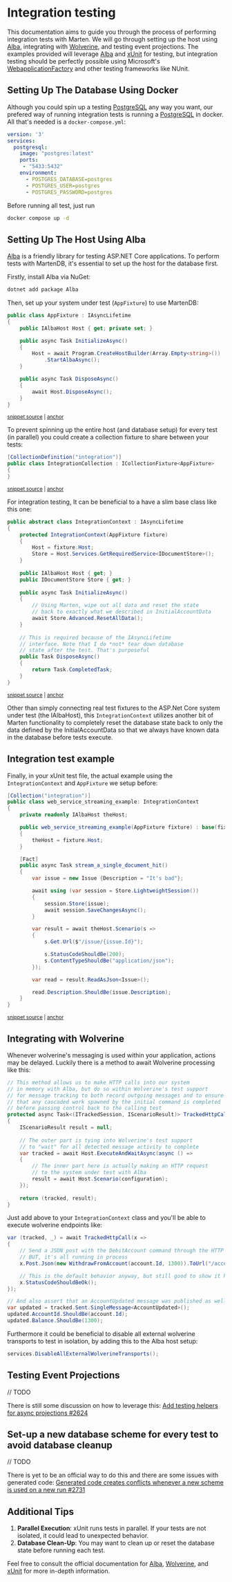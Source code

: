 # Integration testing

This documentation aims to guide you through the process of performing integration tests with Marten. We will go through setting up the host using [Alba](https://jasperfx.github.io/alba/), integrating with [Wolverine](https://wolverine.netlify.app/), and testing event projections. The examples provided will leverage [Alba](https://jasperfx.github.io/alba/) and [xUnit](https://xunit.net/) for testing, but integration testing should be perfectly possible using Microsoft's [WebapplicationFactory](https://learn.microsoft.com/en-us/aspnet/core/test/integration-tests) and other testing frameworks like NUnit.

## Setting Up The Database Using Docker

Although you could spin up a testing [PostgreSQL](https://www.postgresql.org/) any way you want, our prefered way of running integration tests is running a [PostgreSQL](https://www.postgresql.org/) in docker. All that's needed is a `docker-compose.yml`:

```yaml
version: '3'
services:
  postgresql:
    image: "postgres:latest"
    ports:
     - "5433:5432"
    environment:
      - POSTGRES_DATABASE=postgres
      - POSTGRES_USER=postgres
      - POSTGRES_PASSWORD=postgres
```

Before running all test, just run 

```bash
docker compose up -d
```

## Setting Up The Host Using Alba

[Alba](https://jasperfx.github.io/alba/) is a friendly library for testing ASP.NET Core applications. To perform tests with MartenDB, it's essential to set up the host for the database first.

Firstly, install Alba via NuGet:

```bash
dotnet add package Alba
```

Then, set up your system under test (`AppFixture`) to use MartenDB:

<!-- snippet: sample_integration_appfixture -->
<a id='snippet-sample_integration_appfixture'></a>
```cs
public class AppFixture : IAsyncLifetime
{
    public IAlbaHost Host { get; private set; }

    public async Task InitializeAsync()
    {
        Host = await Program.CreateHostBuilder(Array.Empty<string>())
            .StartAlbaAsync();
    }

    public async Task DisposeAsync()
    {
        await Host.DisposeAsync();
    }
}
```
<sup><a href='https://github.com/JasperFx/marten/blob/master/src/Marten.AspNetCore.Testing/AppFixture.cs#L9-L25' title='Snippet source file'>snippet source</a> | <a href='#snippet-sample_integration_appfixture' title='Start of snippet'>anchor</a></sup>
<!-- endSnippet -->

To prevent spinning up the entire host (and database setup) for every test (in parallel) you could create a collection fixture to share between your tests:

<!-- snippet: sample_integration_collection -->
<a id='snippet-sample_integration_collection'></a>
```cs
[CollectionDefinition("integration")]
public class IntegrationCollection : ICollectionFixture<AppFixture>
{
}
```
<sup><a href='https://github.com/JasperFx/marten/blob/master/src/Marten.AspNetCore.Testing/IntegrationCollection.cs#L5-L10' title='Snippet source file'>snippet source</a> | <a href='#snippet-sample_integration_collection' title='Start of snippet'>anchor</a></sup>
<!-- endSnippet -->

For integration testing, It can be beneficial to a have a slim base class like this one:
<!-- snippet: sample_integration_context -->
<a id='snippet-sample_integration_context'></a>
```cs
public abstract class IntegrationContext : IAsyncLifetime
{
    protected IntegrationContext(AppFixture fixture)
    {
        Host = fixture.Host;
        Store = Host.Services.GetRequiredService<IDocumentStore>();
    }
     
    public IAlbaHost Host { get; }
    public IDocumentStore Store { get; }
     
    public async Task InitializeAsync()
    {
        // Using Marten, wipe out all data and reset the state
        // back to exactly what we described in InitialAccountData
        await Store.Advanced.ResetAllData();
    }
 
    // This is required because of the IAsyncLifetime 
    // interface. Note that I do *not* tear down database
    // state after the test. That's purposeful
    public Task DisposeAsync()
    {
        return Task.CompletedTask;
    }
}
```
<sup><a href='https://github.com/JasperFx/marten/blob/master/src/Marten.AspNetCore.Testing/IntegrationContext.cs#L8-L35' title='Snippet source file'>snippet source</a> | <a href='#snippet-sample_integration_context' title='Start of snippet'>anchor</a></sup>
<!-- endSnippet -->

Other than simply connecting real test fixtures to the ASP.Net Core system under test (the IAlbaHost), this `IntegrationContext` utilizes another bit of Marten functionality to completely reset the database state back to only the data defined by the InitialAccountData so that we always have known data in the database before tests execute.

## Integration test example

Finally, in your xUnit test file, the actual example using the `IntegrationContext` and `AppFixture` we setup before:

<!-- snippet: sample_integration_streaming_example -->
<a id='snippet-sample_integration_streaming_example'></a>
```cs
[Collection("integration")]
public class web_service_streaming_example: IntegrationContext
{
    private readonly IAlbaHost theHost;

    public web_service_streaming_example(AppFixture fixture) : base(fixture)
    {
        theHost = fixture.Host;
    }

    [Fact]
    public async Task stream_a_single_document_hit()
    {
        var issue = new Issue {Description = "It's bad"};

        await using (var session = Store.LightweightSession())
        {
            session.Store(issue);
            await session.SaveChangesAsync();
        }

        var result = await theHost.Scenario(s =>
        {
            s.Get.Url($"/issue/{issue.Id}");

            s.StatusCodeShouldBe(200);
            s.ContentTypeShouldBe("application/json");
        });

        var read = result.ReadAsJson<Issue>();

        read.Description.ShouldBe(issue.Description);
    }
}
```
<sup><a href='https://github.com/JasperFx/marten/blob/master/src/Marten.AspNetCore.Testing/Examples/web_service_streaming_tests.cs#L9-L44' title='Snippet source file'>snippet source</a> | <a href='#snippet-sample_integration_streaming_example' title='Start of snippet'>anchor</a></sup>
<!-- endSnippet -->

## Integrating with Wolverine

Whenever wolverine's messaging is used within your application, actions may be delayed. Luckily there is a method to await Wolverine processing like this:

```cs
// This method allows us to make HTTP calls into our system
// in memory with Alba, but do so within Wolverine's test support
// for message tracking to both record outgoing messages and to ensure
// that any cascaded work spawned by the initial command is completed
// before passing control back to the calling test
protected async Task<(ITrackedSession, IScenarioResult)> TrackedHttpCall(Action<Scenario> configuration)
{
    IScenarioResult result = null;
     
    // The outer part is tying into Wolverine's test support
    // to "wait" for all detected message activity to complete
    var tracked = await Host.ExecuteAndWaitAsync(async () =>
    {
        // The inner part here is actually making an HTTP request
        // to the system under test with Alba
        result = await Host.Scenario(configuration);
    });
 
    return (tracked, result);
}
```

Just add above to your `IntegrationContext` class and you'll be able to execute wolverine endpoints like: 

```cs
var (tracked, _) = await TrackedHttpCall(x =>
{
    // Send a JSON post with the DebitAccount command through the HTTP endpoint
    // BUT, it's all running in process
    x.Post.Json(new WithdrawFromAccount(account.Id, 1300)).ToUrl("/accounts/debit");

    // This is the default behavior anyway, but still good to show it here
    x.StatusCodeShouldBeOk();
});

// And also assert that an AccountUpdated message was published as well
var updated = tracked.Sent.SingleMessage<AccountUpdated>();
updated.AccountId.ShouldBe(account.Id);
updated.Balance.ShouldBe(1300);
```

Furthermore it could be beneficial to disable all external wolverine transports to test in isolation, by adding this to the Alba host setup:

```cs
services.DisableAllExternalWolverineTransports();
```

## Testing Event Projections

// TODO

There is still some discussion on how to leverage this: [Add testing helpers for async projections #2624](https://github.com/JasperFx/marten/issues/2624)

## Set-up a new database scheme for every test to avoid database cleanup

// TODO

There is yet to be an official way to do this and there are some issues with generated code: [Generated code creates conflicts whenever a new scheme is used on a new run #2731](https://github.com/JasperFx/marten/issues/2731)

## Additional Tips

1. **Parallel Execution**: xUnit runs tests in parallel. If your tests are not isolated, it could lead to unexpected behavior.
2. **Database Clean-Up**: You may want to clean up or reset the database state before running each test.

Feel free to consult the official documentation for [Alba](https://jasperfx.github.io/alba/), [Wolverine](https://wolverine.netlify.app/), and [xUnit](https://xunit.net/) for more in-depth information.
